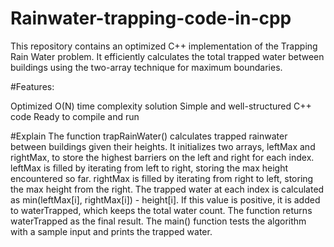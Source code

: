 # Rainwater-trapping-code-in-cpp
This repository contains an optimized C++ implementation of the Trapping Rain Water problem. It efficiently calculates the total trapped water between buildings using the two-array technique for maximum boundaries.


#Features:

Optimized O(N) time complexity solution
Simple and well-structured C++ code
Ready to compile and run

#Explain
The function trapRainWater() calculates trapped rainwater between buildings given their heights.
It initializes two arrays, leftMax and rightMax, to store the highest barriers on the left and right for each index.
leftMax is filled by iterating from left to right, storing the max height encountered so far.
rightMax is filled by iterating from right to left, storing the max height from the right.
The trapped water at each index is calculated as min(leftMax[i], rightMax[i]) - height[i].
If this value is positive, it is added to waterTrapped, which keeps the total water count.
The function returns waterTrapped as the final result.
The main() function tests the algorithm with a sample input and prints the trapped water.
